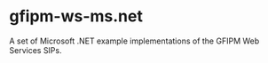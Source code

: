 gfipm-ws-ms.net
===============

A set of Microsoft .NET example implementations of the GFIPM Web Services SIPs.